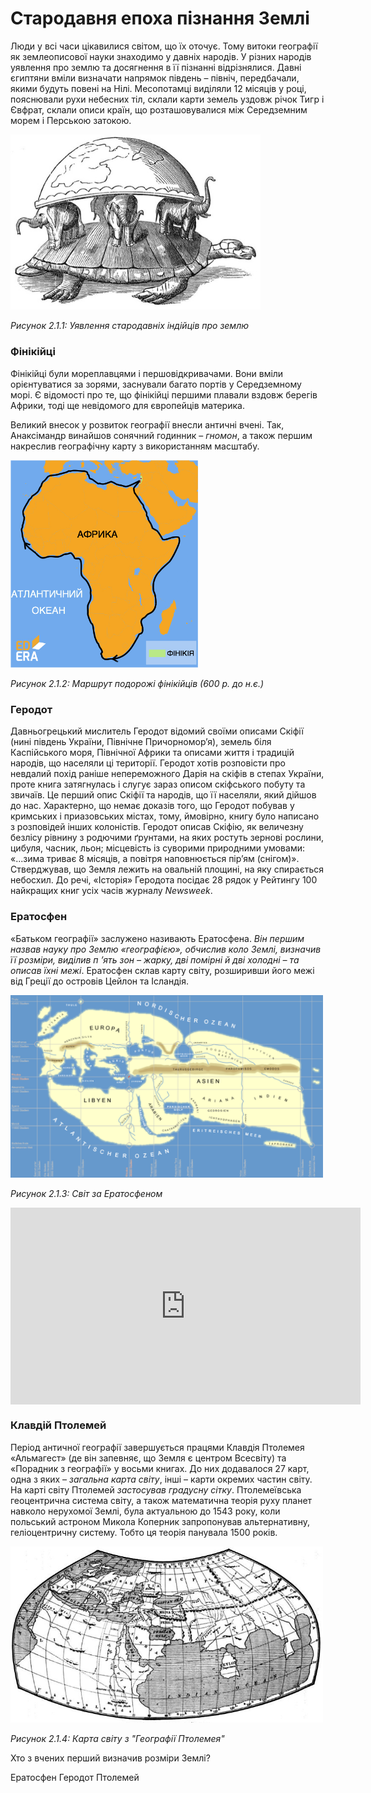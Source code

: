 # Cтародавня епоха пізнання Землі

<div class="space">
<p>Люди у всі часи цікавилися світом, що їх оточує. Тому витоки географії як землеописової науки знаходимо у давніх народів. У різних народів уявлення про землю та досягнення в її пізнанні відрізнялися. <span class="p1">Давні єгиптяни</span> вміли визначати напрямок південь – північ, передбачали, якими будуть повені на Нілі. <span class="p1">Месопотамці</span> виділяли 12 місяців у році, пояснювали рухи небесних тіл, склали карти земель уздовж річок Тигр і  Євфрат, склали описи країн, що розташовувалися між Середземним морем і Перською затокою.</p>
</div>

<div class="space">
<div class="center">
<img src="../pics/1pic.jpg" width="400px" class="center"/>
<p><i>Рисунок 2.1.1:  Уявлення стародавніх індійців про землю</i></p>
</div>
</div>

<h3>Фінікійці</h3>
<p><span class="p1">Фінікійці</span> були мореплавцями і першовідкривачами. Вони вміли орієнтуватися за зорями, заснували багато портів у Середземному морі. Є відомості про те, що фінікійці першими плавали вздовж берегів Африки, тоді ще невідомого для європейців материка.</p>

<div class="space">
<p>Великий внесок у розвиток географії внесли античні вчені. Так, <p1>Анаксімандр</p1> винайшов сонячний годинник – <i>гномон</i>, а також першим накреслив географічну карту з використанням масштабу.</p>
</div>

<div class="space">
<div class="center">
<img src="../pics/finik.jpg" width="300px" class="center"/>
<p><i>Рисунок 2.1.2: Маршрут подорожі фінікійців (600 р. до н.є.)</i></p>
</div>
</div>

<h3>Геродот</h3>
<p>Давньогрецький мислитель <span class="p1">Геродот</span> відомий своїми описами Скіфії (нині південь України, Північне Причорномор’я), земель біля Каспійського моря, Північної Африки та описами життя і традицій народів, що населяли ці території. Геродот хотів розповісти про невдалий похід раніше непереможного <span class="p1">Дарія</span> на скіфів в степах України, проте книга затягнулась і слугує зараз описом скіфського побуту та звичаїв. Це перший опис Скіфії та народів, що її населяли, який дійшов до нас. Характерно, що немає доказів того, що Геродот побував у кримських і приазовських містах, тому, ймовірно, книгу було написано з розповідей інших колоністів. Геродот описав Скіфію, як величезну безлісу рівнину з родючими ґрунтами, на яких ростуть зернові рослини, цибуля, часник, льон; місцевість із суворими природними умовами: «...зима триває 8 місяців, а повітря наповнюється пір’ям (снігом)». Стверджував, що Земля лежить на овальній площині, на яку спирається небосхил. До речі, «Історія» Геродота посідає 28 рядок у Рейтингу 100 найкращих книг усіх часів журналу <i>Newsweek</i>.</p>

<h3>Ератосфен</h3>
<div class="space">
<p>«Батьком географії» заслужено називають <span class="p1">Ератосфена</span>. <i>Він першим назвав науку про Землю «географією», обчислив коло Землі, визначив її розміри, виділив п ’ять зон – жарку, дві помірні й дві холодні – та описав їхні межі</i>. Ератосфен склав карту світу, розширивши його межі від Греції до островів Цейлон та Ісландія.</p>
</div>

<div class="space">
<div class="center">
<img src="../pics/pic4.png" width="500px" class="center"/>
<p><i>Рисунок 2.1.3:  Світ за Ератосфеном</i></p>
</div>
</div>

<div class="space">
<div class="fluidMedia">
<iframe align="center" width="560" height="315" src="https://www.youtube.com/embed/1THnJoJyPDw" frameborder="0" allowfullscreen></iframe>
</div>
<div class="popup">
</div>
</div>

<h3>Клавдій Птолемей</h3>
<div class="space">
<p>Період античної географії завершується працями <span class="p1">Клавдія Птолемея</span> «Альмагест» (де він запевняє, що Земля є центром Всесвіту) та «Порадник з географії» у восьми книгах. До них додавалося 27 карт, одна з яких – <i>загальна карта світу</i>, інші – карти окремих частин світу. На карті світу Птолемей <i>застосував градусну сітку</i>. Птолемеївська геоцентрична система світу, а також математична теорія руху планет навколо нерухомої Землі, була актуальною до 1543 року, коли польський астроном Микола Коперник запропонував альтернативну, геліоцентричну систему. Тобто ця теорія панувала 1500 років.</p>
</div>

<div class="space">
<div class="center">
<img src="../pics/pic5.jpg" width="500px" class="center"/>
<p><i>Рисунок 2.1.4:  Карта світу з "Географії Птолемея"</i></p>
</div>
</div>

<quiz correctLabel="correct" incorrectLabel="incorrect" checkLabel="check">
<question text="">
<p>Хто з вчених перший визначив розміри Землі?</p>
<answer correct>Ератосфен</answer>
<answer>Геродот</answer>
<answer>Птолемей</answer>
</question>
</quiz>
